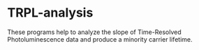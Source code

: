 # TRPL-analysis
These programs help to analyze the slope of Time-Resolved Photoluminescence data and produce a minority carrier lifetime. 
